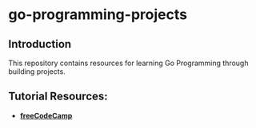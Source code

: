 # go-programming-projects

## Introduction

This repository contains resources for learning Go Programming through building projects.

## Tutorial Resources:
* **[freeCodeCamp](https://www.freecodecamp.org/news/learn-go-by-building-11-projects/)**